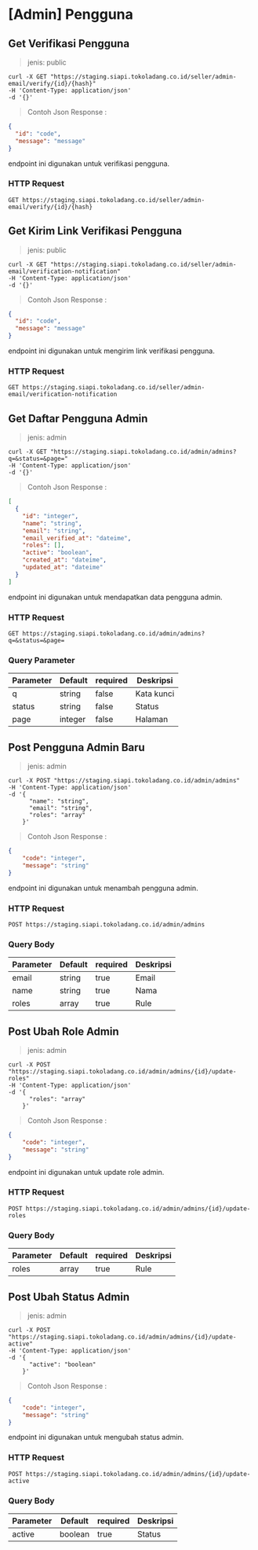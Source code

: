 # [Admin] Pengguna


## Get Verifikasi Pengguna

> jenis: public

```shell
curl -X GET "https://staging.siapi.tokoladang.co.id/seller/admin-email/verify/{id}/{hash}"
-H 'Content-Type: application/json'
-d '{}'
```
> Contoh Json Response :

```json
{
  "id": "code",
  "message": "message"
}
```

endpoint ini digunakan untuk verifikasi pengguna.

### HTTP Request

`GET https://staging.siapi.tokoladang.co.id/seller/admin-email/verify/{id}/{hash}`

## Get Kirim Link Verifikasi Pengguna

> jenis: public

```shell
curl -X GET "https://staging.siapi.tokoladang.co.id/seller/admin-email/verification-notification"
-H 'Content-Type: application/json'
-d '{}'
```
> Contoh Json Response :

```json
{
  "id": "code",
  "message": "message"
}
```

endpoint ini digunakan untuk mengirim link verifikasi pengguna.

### HTTP Request

`GET https://staging.siapi.tokoladang.co.id/seller/admin-email/verification-notification`

## Get Daftar Pengguna Admin

> jenis: admin

```shell
curl -X GET "https://staging.siapi.tokoladang.co.id/admin/admins?q=&status=&page="
-H 'Content-Type: application/json'
-d '{}'
```
> Contoh Json Response :

```json
[
  {
    "id": "integer",
    "name": "string",
    "email": "string",
    "email_verified_at": "dateime",
    "roles": [],
    "active": "boolean",
    "created_at": "dateime",
    "updated_at": "dateime"
  }
]
```

endpoint ini digunakan untuk mendapatkan data pengguna admin.

### HTTP Request

`GET https://staging.siapi.tokoladang.co.id/admin/admins?q=&status=&page=`

### Query Parameter

Parameter | Default | required | Deskripsi
--------- | ------- | -------- | -----------
q | string | false | Kata kunci
status | string | false | Status
page | integer | false | Halaman

## Post Pengguna Admin Baru

> jenis: admin

```shell
curl -X POST "https://staging.siapi.tokoladang.co.id/admin/admins"
-H 'Content-Type: application/json'
-d '{
      "name": "string",
      "email": "string",
      "roles": "array"
    }'
```
> Contoh Json Response :

```json
{
    "code": "integer",
    "message": "string"
}
```

endpoint ini digunakan untuk menambah pengguna admin.

### HTTP Request

`POST https://staging.siapi.tokoladang.co.id/admin/admins`

### Query Body

Parameter | Default | required | Deskripsi
--------- | ------- | -------- | -----------
email | string | true | Email
name | string | true | Nama
roles | array | true | Rule

## Post Ubah Role Admin

> jenis: admin

```shell
curl -X POST "https://staging.siapi.tokoladang.co.id/admin/admins/{id}/update-roles"
-H 'Content-Type: application/json'
-d '{
      "roles": "array"
    }'
```
> Contoh Json Response :

```json
{
    "code": "integer",
    "message": "string"
}
```

endpoint ini digunakan untuk update role admin.

### HTTP Request

`POST https://staging.siapi.tokoladang.co.id/admin/admins/{id}/update-roles`

### Query Body

Parameter | Default | required | Deskripsi
--------- | ------- | -------- | -----------
roles | array | true | Rule

## Post Ubah Status Admin

> jenis: admin

```shell
curl -X POST "https://staging.siapi.tokoladang.co.id/admin/admins/{id}/update-active"
-H 'Content-Type: application/json'
-d '{
      "active": "boolean"
    }'
```
> Contoh Json Response :

```json
{
    "code": "integer",
    "message": "string"
}
```

endpoint ini digunakan untuk mengubah status admin.

### HTTP Request

`POST https://staging.siapi.tokoladang.co.id/admin/admins/{id}/update-active`

### Query Body

Parameter | Default | required | Deskripsi
--------- | ------- | -------- | -----------
active | boolean | true | Status
